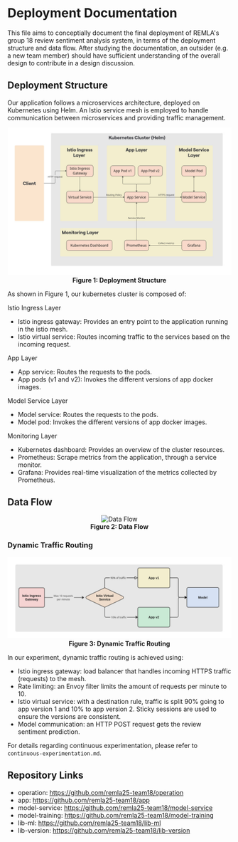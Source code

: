 # Deployment Documentation

This file aims to conceptially document the final deployment of REMLA's group 18 review sentiment analysis system, in terms of the deployment structure and data flow. After studying the documentation, an outsider (e.g. a new team member) should have sufficient understanding of the overall design to contribute in a design discussion.

## Deployment Structure
Our application follows a microservices architecture, deployed on Kubernetes using Helm. An Istio service mesh is employed to handle communication between microservices and providing traffic management.

<div align="center"> 

![Deployment Structure](../assets/DeploymentStructure.jpg)  
**Figure 1: Deployment Structure**

</div> 

As shown in Figure 1, our kubernetes cluster is composed of:

Istio Ingress Layer
- Istio ingress gateway: Provides an entry point to the application running in the istio mesh.
- Istio virtual service: Routes incoming traffic to the services based on the incoming request.

App Layer
- App service: Routes the requests to the pods.
- App pods (v1 and v2): Invokes the different versions of app docker images.

Model Service Layer
- Model service: Routes the requests to the pods.
- Model pod: Invokes the different versions of app docker images.

Monitoring Layer
- Kubernetes dashboard: Provides an overview of the cluster resources.
- Prometheus: Scrape metrics from the application, through a service monitor.
- Grafana: Provides real-time visualization of the metrics collected by Prometheus.


## Data Flow

<div align="center">

![Data Flow](../assets/)  
**Figure 2: Data Flow**

</div> 


### Dynamic Traffic Routing
<div align="center">

![Traffic Management](../assets/TrafficManagement.jpg)  
**Figure 3: Dynamic Traffic Routing**

</div> 

In our experiment, dynamic traffic routing is achieved using:
- Istio ingress gateway: load balancer that handles incoming HTTPS traffic (requests) to the mesh.
- Rate limiting: an Envoy filter limits the amount of requests per minute to 10.
- Istio virtual service: with a destination rule, traffic is split 90% going to app version 1 and 10% to app version 2. Sticky sessions are used to ensure the versions are consistent.
- Model communication: an HTTP POST request gets the review sentiment prediction.

For details regarding continuous experimentation, please refer to `continuous-experimentation.md`.


## Repository Links
- operation: https://github.com/remla25-team18/operation
- app: https://github.com/remla25-team18/app
- model-service: https://github.com/remla25-team18/model-service
- model-training: https://github.com/remla25-team18/model-training
- lib-ml: https://github.com/remla25-team18/lib-ml
- lib-version: https://github.com/remla25-team18/lib-version
